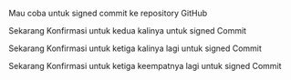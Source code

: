 Mau coba untuk signed commit ke repository GitHub

Sekarang Konfirmasi untuk kedua kalinya untuk signed Commit

Sekarang Konfirmasi untuk ketiga kalinya lagi untuk signed Commit

Sekarang Konfirmasi untuk ketiga keempatnya lagi untuk signed Commit
